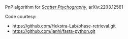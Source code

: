 PnP algorithm for [*Scatter Ptychography*](https://arxiv.org/abs/2203.12561), arXiv:2203.12561

Code courtesy: 
* https://github.com/Hekstra-Lab/phase-retrieval.git
* https://github.com/ianhi/fasta-python.git
